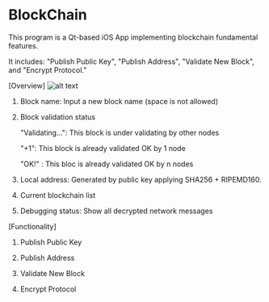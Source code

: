 # BlockChain

This program is a Qt-based iOS App implementing blockchain fundamental features.

It includes: "Publish Public Key", "Publish Address", "Validate New Block", and "Encrypt Protocol."

[Overview]
![alt text](https://user-images.githubusercontent.com/13886288/34774611-f09cd64e-f64a-11e7-8d13-6d2fb6e9f844.png)

1. Block name: Input a new block name (space is not allowed)

2. Block validation status

    "Validating...": This block is under validating by other nodes

    "+1": This block is already validated OK by 1 node

    "OK!" : This bloc is already validated OK by n nodes

3. Local address: Generated by public key applying SHA256 + RIPEMD160.

4. Current blockchain list

5. Debugging status: Show all decrypted network messages

[Functionality]

1. Publish Public Key

2. Publish Address

3. Validate New Block

5. Encrypt Protocol


